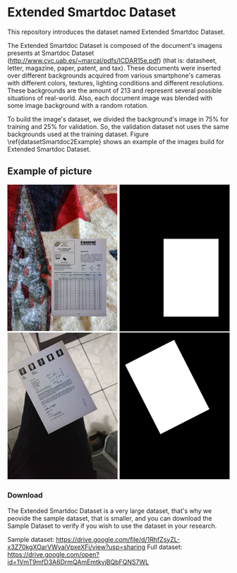 # Extended Smartdoc Dataset

This repository introduces the dataset named Extended Smartdoc Dataset.

The Extended Smartdoc Dataset is composed of the document's imagens presents at Smartdoc Dataset (http://www.cvc.uab.es/~marcal/pdfs/ICDAR15e.pdf) (that is: datasheet, letter, magazine, paper, patent, and tax). These documents were inserted over different backgrounds acquired from various smartphone's cameras with different colors, textures, lighting conditions and different resolutions. These backgrounds are the amount of 213 and represent several possible situations of real-world. Also, each document image was blended with some image background with a random rotation.

To build the image's dataset, we divided the background's image in  75\% for training and 25\% for validation. So, the validation dataset not uses the same backgrounds used at the training dataset. Figure \ref{datasetSmartdoc2Example} shows an example of the images build for Extended Smartdoc Dataset.

## Example of picture

![alt text](https://raw.githubusercontent.com/ricardobnjunior/Extended-Smartdoc-Dataset/master/images/SmartdocDataset2.png)


### Download 

The Extended Smartdoc Dataset is a very large dataset, that's why we peovide the sample dataset, that is smaller, and you can download the Sample Dataset to verify if you wish to use the dataset in your research.

Sample dataset: https://drive.google.com/file/d/1RhfZsyZL-x3Z70kgXOarVWvaiVpxeXFi/view?usp=sharing
Full dataset: https://drive.google.com/open?id=1VmT9mfD3A6DrmQAmEmtkvjBQbFQNS7WL
